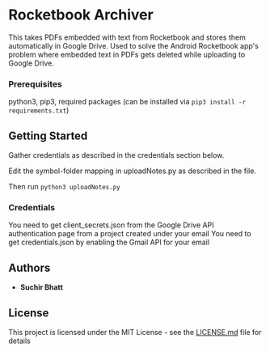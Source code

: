 # Rocketbook Archiver
This takes PDFs embedded with text from Rocketbook and stores them automatically in Google Drive. Used to solve the Android Rocketbook app's problem where embedded text in PDFs gets deleted while uploading to Google Drive.


### Prerequisites

python3, pip3, required packages (can be installed via `pip3 install -r requirements.txt`)

## Getting Started

Gather credentials as described in the credentials section below.

Edit the symbol-folder mapping in uploadNotes.py as described in the file.

Then run `python3 uploadNotes.py`

### Credentials
You need to get client_secrets.json from the Google Drive API authentication page from a project created under your email
You need to get credentials.json by enabling the Gmail API for your email

## Authors

* **Suchir Bhatt**

## License

This project is licensed under the MIT License - see the [LICENSE.md](LICENSE.md) file for details
